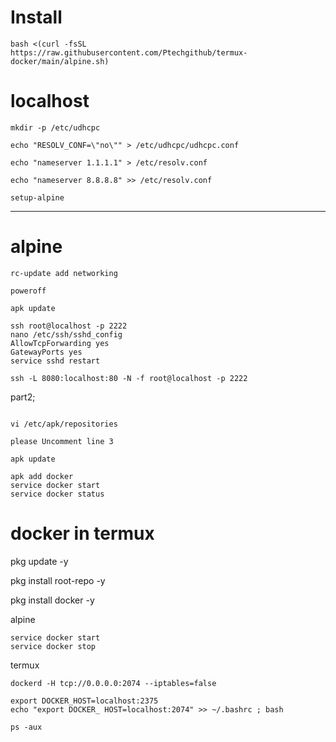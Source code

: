 # Install 

```
bash <(curl -fsSL https://raw.githubusercontent.com/Ptechgithub/termux-docker/main/alpine.sh)
```

# localhost

``
mkdir -p /etc/udhcpc
``

``
echo "RESOLV_CONF=\"no\"" > /etc/udhcpc/udhcpc.conf
``

``
echo "nameserver 1.1.1.1" > /etc/resolv.conf
``

``
echo "nameserver 8.8.8.8" >> /etc/resolv.conf
``

``
 setup-alpine 
``

---------------------------------
# alpine

``
rc-update add networking
``

``
poweroff
``

``
apk update
``

```
ssh root@localhost -p 2222
nano /etc/ssh/sshd_config 
AllowTcpForwarding yes
GatewayPorts yes
service sshd restart

ssh -L 8080:localhost:80 -N -f root@localhost -p 2222

```

part2;

```

vi /etc/apk/repositories

please Uncomment line 3

apk update

apk add docker
service docker start
service docker status

```

# docker in termux

pkg update -y

pkg install root-repo -y

pkg install docker -y

alpine
```
service docker start
service docker stop
```

termux
```
dockerd -H tcp://0.0.0.0:2074 --iptables=false

export DOCKER_HOST=localhost:2375
echo "export DOCKER_ HOST=localhost:2074" >> ~/.bashrc ; bash

```

```
ps -aux



